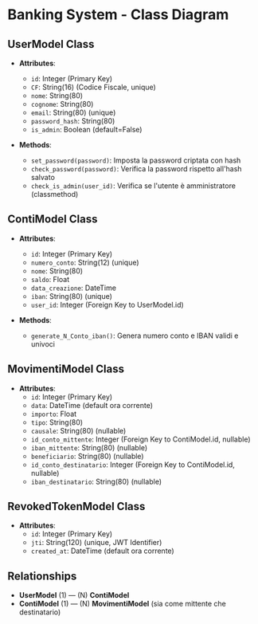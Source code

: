 # Banking System - Class Diagram

## UserModel Class
- **Attributes**:
  - `id`: Integer (Primary Key)
  - `CF`: String(16) (Codice Fiscale, unique)
  - `nome`: String(80)
  - `cognome`: String(80)
  - `email`: String(80) (unique)
  - `password_hash`: String(80)
  - `is_admin`: Boolean (default=False)

- **Methods**:
  - `set_password(password)`: Imposta la password criptata con hash
  - `check_password(password)`: Verifica la password rispetto all'hash salvato
  - `check_is_admin(user_id)`: Verifica se l'utente è amministratore (classmethod)

## ContiModel Class
- **Attributes**:
  - `id`: Integer (Primary Key)
  - `numero_conto`: String(12) (unique)
  - `nome`: String(80)
  - `saldo`: Float
  - `data_creazione`: DateTime
  - `iban`: String(80) (unique)
  - `user_id`: Integer (Foreign Key to UserModel.id)

- **Methods**:
  - `generate_N_Conto_iban()`: Genera numero conto e IBAN validi e univoci

## MovimentiModel Class
- **Attributes**:
  - `id`: Integer (Primary Key)
  - `data`: DateTime (default ora corrente)
  - `importo`: Float
  - `tipo`: String(80)
  - `causale`: String(80) (nullable)
  - `id_conto_mittente`: Integer (Foreign Key to ContiModel.id, nullable)
  - `iban_mittente`: String(80) (nullable)
  - `beneficiario`: String(80) (nullable)
  - `id_conto_destinatario`: Integer (Foreign Key to ContiModel.id, nullable)
  - `iban_destinatario`: String(80) (nullable)


## RevokedTokenModel Class
- **Attributes**:
  - `id`: Integer (Primary Key)
  - `jti`: String(120) (unique, JWT Identifier)
  - `created_at`: DateTime (default ora corrente)


## Relationships
- **UserModel** (1) — (N) **ContiModel**
- **ContiModel** (1) — (N) **MovimentiModel** (sia come mittente che destinatario)